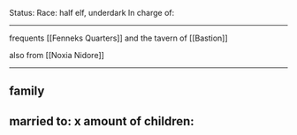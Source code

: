 Status: 
Race: half elf, underdark
In charge of:

---

frequents [[Fenneks Quarters]] and the tavern of [[Bastion]]

also from [[Noxia Nidore]]

---

## family

married to:
x amount of children:
- 